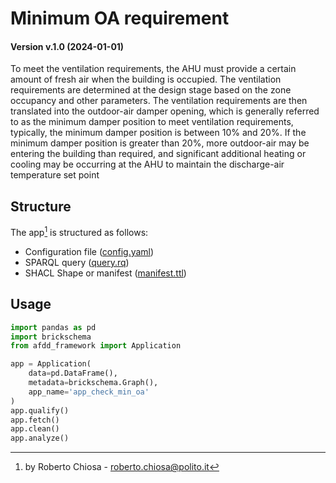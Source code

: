 [//]: # (AUTOMATICALLY GENERATED DO NOT MODIFY)

# Minimum OA requirement

#### Version v.1.0 (2024-01-01)

To meet the ventilation requirements, the AHU must provide a certain amount of fresh air when the building is occupied. The ventilation requirements are determined at the design stage based on the zone occupancy and other parameters. The ventilation requirements are then translated into the outdoor-air damper opening, which is generally referred to as the minimum damper position to meet ventilation requirements, typically, the minimum damper position is between 10% and 20%. If the minimum damper position is greater than 20%, more outdoor-air may be entering the building than required, and significant additional heating or cooling may be occurring at the AHU to maintain the discharge-air temperature set point

## Structure

The app[^1] is structured as follows:

- Configuration file ([config.yaml](config.yaml))
- SPARQL query ([query.rq](query.rq))
- SHACL Shape or manifest ([manifest.ttl](manifest.ttl))


## Usage

```python
import pandas as pd
import brickschema
from afdd_framework import Application

app = Application(
    data=pd.DataFrame(),
    metadata=brickschema.Graph(),
    app_name='app_check_min_oa'
)
app.qualify()
app.fetch()
app.clean()
app.analyze()
```

[^1]: by Roberto Chiosa - roberto.chiosa@polito.it 
